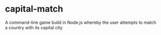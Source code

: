 # capital-match

A command-line game build in Node.js whereby the user attempts to match a country with its capital city
